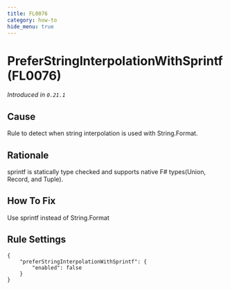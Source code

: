 ```yaml
---
title: FL0076
category: how-to
hide_menu: true
---
```


# PreferStringInterpolationWithSprintf (FL0076)

*Introduced in `0.21.1`*

## Cause

Rule to detect when string interpolation is used with String.Format.

## Rationale

sprintf is statically type checked and supports native F# types(Union, Record, and Tuple).

## How To Fix

Use sprintf instead of String.Format

## Rule Settings

    {
        "preferStringInterpolationWithSprintf": {
            "enabled": false
        }
    }
